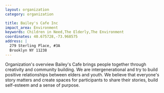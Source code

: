 ```yaml
---
layout: organization
category: organization

title: Bailey's Cafe Inc
impact_area: Environment
keywords: Children in Need,The Elderly,The Environment
coordinates: 40.675728,-73.968575
address: |
  279 Sterling Place, #3A
  Brooklyn NY 11238
---
```

Organization's overview
Bailey's Cafe brings people together through creativity and community building.  We are intergenerational and try to build positive relationships between elders and youth.  We believe that everyone's story matters and create spaces for participants to share their stories, build self-esteem and a sense of purpose.